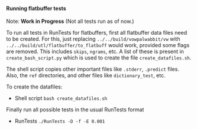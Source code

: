 #### Running flatbuffer tests

Note: **Work in Progress** (Not all tests run as of now.)

To run all tests in RunTests for flatbuffers, first all flatbuffer data files need to be created. 
For this, just replacing `../../build/vowpalwabbit/vw` with `../../build/utl/flatbuffer/to_flatbuff` 
would work, provided some flags are removed. This includes `skips`, `ngrams`, etc. A list of 
these is present in `create_bash_script.py` which is used to create the file `create_datafiles.sh`.

The shell script copies other important files like `.stderr`, `.predict` files. Also, the `ref` 
directories, and other files like `dictionary_test`, etc.

To create the datafiles:
- Shell script `bash create_datafiles.sh`

Finally run all possible tests in the usual RunTests format
- RunTests `./RunTests -D -f -E 0.001`
